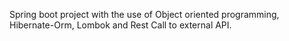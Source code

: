 Spring boot project with the use of Object oriented programming, Hibernate-Orm, Lombok and Rest Call to external API.
